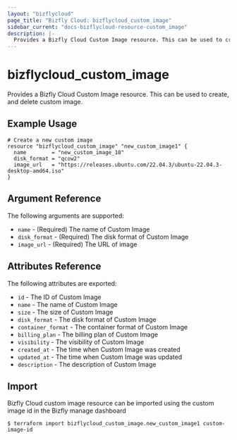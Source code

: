 ```yaml
---
layout: "bizflycloud"
page_title: "Bizfly Cloud: bizflycloud_custom_image"
sidebar_current: "docs-bizflycloud-resource-custom_image"
description: |-
  Provides a Bizfly Cloud Custom Image resource. This can be used to create, and delete custom image.
---
```


# bizflycloud\_custom\_image

Provides a Bizfly Cloud Custom Image resource. This can be used to create,
and delete custom image.

## Example Usage

```hcl
# Create a new custom image
resource "bizflycloud_custom_image" "new_custom_image1" {
  name        = "new_custom_image_10"
  disk_format = "qcow2"
  image_url   = "https://releases.ubuntu.com/22.04.3/ubuntu-22.04.3-desktop-amd64.iso"
}
```

## Argument Reference

The following arguments are supported:

* `name` - (Required) The name of Custom Image
* `disk_format` - (Required) The disk format of Custom Image
* `image_url` - (Required) The URL of image

## Attributes Reference

The following attributes are exported:

* `id` - The ID of Custom Image
* `name` - The name of Custom Image
* `size` - The size of Custom Image
* `disk_format` - The disk format of Custom Image
* `container_format` - The container format of Custom Image
* `billing_plan` - The billing plan of Custom Image
* `visibility` - The visibility of Custom Image
* `created_at` - The time when Custom Image was created
* `updated_at` - The time when Custom Image was updated
* `description` - The description of Custom Image


## Import

Bizfly Cloud custom image resource can be imported using the custom image id in the Bizfly manage dashboard

```
$ terraform import bizflycloud_custom_image.new_custom_image1 custom-image-id
```